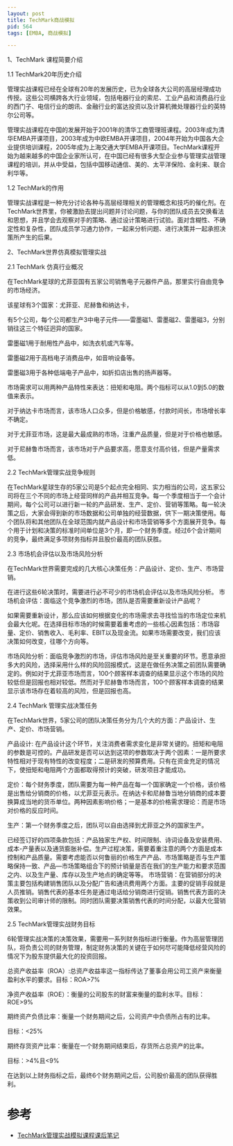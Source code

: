 ```yaml
---
layout: post
title: TechMark商战模拟
pid: 564
tags: [EMBA, 商战模拟]

---
```




1、TechMark 课程简要介绍

1.1 TechMark20年历史介绍

管理实战课程已经在全球有20年的发展历史，已为全球各大公司的高层经理成功传授。这些公司横跨各大行业领域，包括电器行业的索尼、工业产品和消费品行业的西门子、电信行业的朗讯、金融行业的富达投资以及计算机微处理器行业的英特尔公司等。

管理实战课程在中国的发展开始于2001年的清华工商管理班课程。2003年成为清华EMBA开课项目，2003年成为中欧EMBA开课项目，2004年开始为中国各大企业提供培训课程，2005年成为上海交通大学EMBA开课项目。TechMark课程开始为越来越多的中国企业家所认可，在中国已经有很多大型企业参与管理实战管理课程的培训，并从中受益，包括中国移动通信、美的、太平洋保险、金利来、联合利华等。

1.2 TechMark的作用

管理实战课程是一种充分讨论各种与高层经理相关的管理概念和技巧的催化剂。在TechMark世界里，你被激励去提出问题并讨论问题，与你的团队成员去交换看法和思想，并且学会去观察对手的策略、通过设计策略进行试验。面对含糊性、不确定性和复杂性，团队成员学习通力协作，一起来分析问题、进行决策并一起承担决策所产生的后果。

2、TechMark世界仿真模拟管理实战

2.1 TechMark 仿真行业概况

在TechMark星球的尤菲亚国有五家公司销售电子元器件产品，那里实行自由竞争的市场经济。

该星球有3个国家：尤菲亚、尼赫鲁和纳达卡，

有5个公司，每个公司都生产3中电子元件——雷墨磁1、雷墨磁2、雷墨磁3，分别销往这三个特征迥异的国家。

雷墨磁1用于耐用性产品中，如洗衣机或汽车等。

雷墨磁2用于高档电子消费品中，如音响设备等。

雷墨磁3用于各种低端电子产品中，如折扣店出售的扬声器等。

市场需求可以用两种产品特性来表达：扭矩和电阻。两个指标可以从1.0到5.0的数值来表示。

对于纳达卡市场而言，该市场人口众多，但是价格敏感，付款时间长，市场增长率不确定。

对于尤菲亚市场，这是最大最成熟的市场，注重产品质量，但是对于价格也敏感。

对于尼赫鲁市场而言，该市场对于产品要求高，愿意支付高价钱，但是产量需求低。

2.2 TechMark管理实战竞争规则

在TechMark星球生存的5家公司是5个起点完全相同、实力相当的公司，这五家公司将在三个不同的市场上经营同样的产品并相互竞争。每一个季度相当于一个会计期间，每个公司可以进行新一轮的产品研发、生产、定价、营销等策略。每一轮决策之后，大家会得到新的市场数据和公司单独的经营数据，供下一期决策使用。每个团队将和其他团队在全球范围内就产品设计和市场营销等多个方面展开竞争。每个用于计划和决策的标准时间单位是3个月，即一个财务季度。经过6个会计期间的竞争，最终满足多项财务指标并且股价最高的团队获胜。

2.3 市场机会评估以及市场风险分析

在TechMark世界需要完成的几大核心决策任务：产品设计、定价、生产、市场营销。

在进行这些6轮决策时，需要进行必不可少的市场机会评估以及市场风险分析。 市场机会评估：面临这个竞争激烈的市场，团队是否需要重新设计产品呢？

如果需要重新设计，那么应该如何根据变化的市场需求去寻找恰当的市场定位来机会最大化呢。在选择目标市场的时候需要着重考虑的一些核心因素包括：市场容量、定价、销售收入、毛利率、EBIT以及现金流。如果市场需要改变，我们应该决策如何改变，往哪个方向等。

市场风险分析：面临竞争激烈的市场，评估市场风险是至关重要的环节。愿意承担多大的风险，选择采用什么样的风险回报模式，这是在做任务决策之前团队需要确定的。例如对于尤菲亚市场而言，100个顾客样本调查的结果显示这个市场的风险较低但是回报也相对较低。然而对于尼赫鲁市场而言，100个顾客样本调查的结果显示该市场存在着较高的风险，但是回报也高。

2.4 TechMark 管理实战决策任务

在TechMark世界，5家公司的团队决策任务分为几个大的方面：产品设计、生产、定价、市场营销。

产品设计: 在产品设计这个环节，关注消费者需求变化是非常关键的。扭矩和电阻的参数是可控的。产品研发是否可以达到这项的参数取决于两个因素：一是所要求特性相对于现有特性的改变程度；二是研发的预算费用。只有在资金充足的情况下，使扭矩和电阻两个方面都取得预计的突破，研发项目才能成功。

定价：每个财务季度，团队需要为每一种产品在每一个国家确定一个价格，该价格是出售给分销商的价格，以尤菲亚元表示。在纳达卡和尼赫鲁当地分销商的成本要换算成当地的货币单位。两种因素影响价格；一是基本的价格需求理论：而是市场对价格的反应时间。

生产：第一个财务季度之后，团队可以自由选择到尤菲亚之外的国家生产。

已经签订好的四项条款包括：产品独家生产权、时间限制、诗词设备及安装费用、成本-产量表以及通货膨胀补偿。生产过程决策，需要着重注意的两个方面是成本控制和产品质量。需要考虑能否以何鲁丽的价格生产产品、市场策略是否与生产策略保持一致、产品—市场策略组合下的预计销量是否在我们的生产能力和要求范围之内、以及生产量、库存以及生产地点的确定等等。 市场营销：在营销部分的决策主要包括构建销售团队以及分配广告和通讯费用两个方面。主要的促销手段就是人员推销。销售代表的基本任务是通过电话给分销商进行促销。销售代表方面的决策收到公司审计师的限制。同时团队需要决策销售代表的时间分配，以最大化营销效果。

2.5 TechMark管理实战财务目标

6轮管理实战决策的决策效果，需要用一系列财务指标进行衡量。作为高层管理团队，将负责公司的财务管理，制定财务决策的关键在于如何尽可能降低经营风险的情况下为股东提供最大化的投资回报。

总资产收益率（ROA）:总资产收益率这一指标传达了董事会用公司工资产来衡量盈利水平的要求。目标：ROA>7%

净资产收益率（ROE）：衡量的公司股东的财富来衡量的盈利水平。目标：ROE>9%

期终资产负债比率：衡量一个财务期间之后，公司资产中负债所占有的比率。

目标：<25%

期终存货资产比率：衡量在一个财务期间结束后，存货所占总资产的比率。

目标：>4%且<9%

在达到以上财务指标之后，最终6个财务期间之后，公司股价最高的团队获得胜利。


# 参考
+ [TechMark管理实战模拟课程课后笔记](https://www.jianshu.com/p/38c692734359)